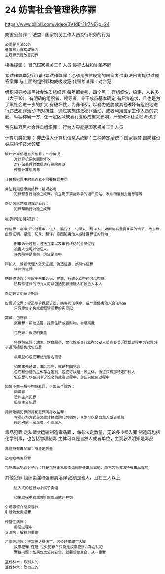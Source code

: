 # 24 妨害社会管理秩序罪

https://www.bilibili.com/video/BV1dE411r7NE?p=24


妨害公务罪：
	法益：国家机关工作人员执行职务的行为
	
	必须是合法公务
	低度暴力就构成暴力
	主观罪责是故意犯罪
	
招摇撞骗：
	冒充国家机关工作人员
	侵犯法益和诈骗不同

考试作弊类犯罪
	组织考试作弊罪：必须是法律规定的国家考试
	非法出售提供试题答案罪
		与上面的组织罪构成吸收犯
	代替考试罪：对合犯
	
组织领导参加黑社会性质组织罪
	每年都会考，四个黑：
		有组织性，稳定，人数多（大于10），有明确的组织者、领导者，骨干成员基本确定
		有经济追求，且也是为了黑社会进一步的扩大
		有破坏性，为非作歹，以暴力威胁或其他破坏有组织地进行违法犯罪活动
		有对抗性，通过实施违法犯罪活动，或者利用国家工作人员的包庇、纵容称霸一方，在一定区域或者行业形成重大影响，严重破坏社会经济秩序
	
包庇纵容黑社会性质组织罪：
	行为人只能是国家机关工作人员

计算机类犯罪：
	非法侵入计算机信息系统罪：三种特定系统：
		国家事务
		国防建设
		尖端科学技术领域
		
	破坏计算机信息系统罪：三种情况：
		对计算机系统删除修改
		对存储处理的数据进行删除修改
		传播计算机病毒
		
	计算机犯罪中的牵连犯不需要数罪并罚
	
	非法利用信息网络罪：新规必考
		犯罪预备行为独立成罪，设立用于实施诈骗的通讯网站、发布销售枪支信息等等

	帮助信息网络犯罪活动罪：
		犯罪帮助行为独立成罪


妨碍司法类犯罪：

	伪证罪：刑事诉讼过程中，证人、鉴定人、记录人、翻译人，对案情有重要关系的情节，故意做虚假证明、坚定、记录、翻译，意图陷害他人或隐匿罪证的行为
		
		刑事诉讼过程，包括立案以及审判终结的全部过程
		被害人也可以做证人。
		诬告陷害是事前，伪证是事中
	
	辩护人、诉讼代理人毁灭证据、伪造证据、妨碍作证罪
		律师伪证罪
		
	妨碍作证罪：不限于刑事诉讼，民事、行政诉讼中也可以构成
		妨碍作证罪的行为人可以包括犯罪嫌疑人和被告人本人
		
	帮助毁灭伪造证据罪
	
	虚假诉讼罪：捏造事实提起诉讼，妨害司法秩序，或严重侵害他人合法权益
		只有原告才构成虚假诉讼罪的实行犯
		
	窝藏、包庇罪：
		窝藏罪：帮助逃跑，提供住所或者财物，物理窝藏
		
		包庇罪：假证明掩盖
		
		特殊包庇罪：旅馆、饮食服务、文化娱乐等行业在公安人员查处卖淫嫖娼过程中为犯罪分子通风报信构成包庇罪
		
		最典型的包庇罪就是冒名顶替
		
		如果事先通谋，事后包庇，就是共同犯罪
		包庇和伪证的主体存在差别，包庇可以是一般主体，伪证只有那特定四种人
		包庇罪可以在刑事诉讼之前或者过程中，伪证只能在过程中
		
	知情不举一般不构成犯罪，下面三个除外：
		间谍罪
		恐怖主义犯罪
		极端主义犯罪
		
	掩饰隐瞒犯罪所得和犯罪所得收益罪：
		客观行为方式是窝藏转移收购代为销售，主体可以是自然人或者单位
		掩饰对象一定是物，不能是人
		

毒品犯罪
	走私贩卖运输制造毒品罪：
		每有法定数量，无论多少都入罪
		制造既包括化学制毒，也包括物理制毒
		主体可以是自然人或者单位，主观必须明知是毒品
		
	非法持有毒品罪：有法定数量
	
	盗窃抢劫毒品罪
	
	包庇毒品犯罪分子罪：只是包庇走私贩卖运输制造毒品罪的，而不包括非法持有毒品罪的

其他犯罪
	组织卖淫和强迫卖淫罪
		必须是他人，且在三人以上
		
		进入式的性行为才属于卖淫
		
		如果过程中发生强奸则应当数罪并罚
		
	引诱容留介绍卖淫罪
	引诱幼女卖淫罪
	
	传播性病罪：
		卖淫过程中
	艾滋病，解释为重伤
	
	污染环境罪：不需要人员伤亡，污染环境即可入罪
		故意犯罪 还是 过失犯罪？只能是故意犯罪，存在共犯
		罪数问题：如果危及公共安全，就要想象竞合，从一重罪
		
	盗伐林木：砍别人的
	滥伐林木：砍自己的
	
	
	










